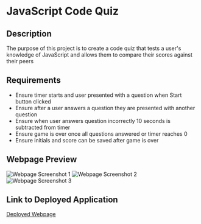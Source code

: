 # JavaScript Code Quiz

## Description
The purpose of this project is to create a code quiz that tests a user's knowledge of JavaScript and allows them to compare their scores against their peers

## Requirements
- Ensure timer starts and user presented with a question when Start button clicked
- Ensure after a user answers a question they are presented with another question
- Ensure when user answers question incorrectly 10 seconds is subtracted from timer
- Ensure game is over once all questions answered or timer reaches 0
- Ensure initials and score can be saved after game is over

## Webpage Preview
![Webpage Screenshot 1](assets/images/portfolio-webpage-1.png)
![Webpage Screenshot 2](assets/images/portfolio-webpage-2.png)
![Webpage Screenshot 3](assets/images/portfolio-webpage-3.png)

## Link to Deployed Application
[Deployed Webpage](https://ajaycshan.github.io/ajay-portfolio/)